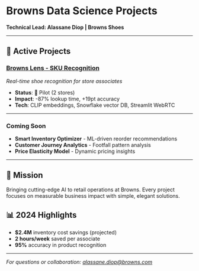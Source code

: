 # Browns Data Science Projects
**Technical Lead: Alassane Diop | Browns Shoes**

---

## 🚀 Active Projects

### [Browns Lens - SKU Recognition](./browns-lens/)
*Real-time shoe recognition for store associates*
- **Status**: 🧪 Pilot (2 stores)
- **Impact**: -87% lookup time, +19pt accuracy
- **Tech**: CLIP embeddings, Snowflake vector DB, Streamlit WebRTC

---

### Coming Soon
- **Smart Inventory Optimizer** - ML-driven reorder recommendations
- **Customer Journey Analytics** - Footfall pattern analysis
- **Price Elasticity Model** - Dynamic pricing insights

---

## 🎯 Mission
Bringing cutting-edge AI to retail operations at Browns. Every project focuses on measurable business impact with simple, elegant solutions.

## 📊 2024 Highlights
- **$2.4M** inventory cost savings (projected)
- **2 hours/week** saved per associate
- **95%** accuracy in product recognition

---

*For questions or collaboration: alassane.diop@browns.com*